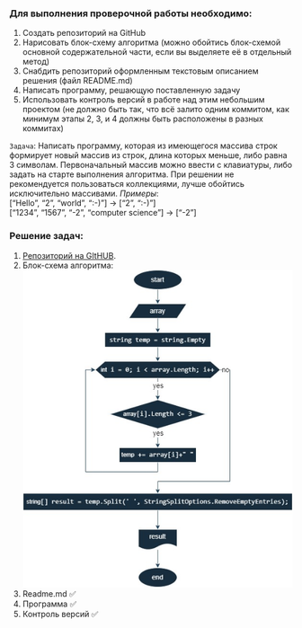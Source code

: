 ### Для выполнения проверочной работы необходимо:
1. Создать репозиторий на GitHub
2. Нарисовать блок-схему алгоритма (можно обойтись блок-схемой основной содержательной части, если вы выделяете её в отдельный метод)
3. Снабдить репозиторий оформленным текстовым описанием решения (файл README.md)
4. Написать программу, решающую поставленную задачу
5. Использовать контроль версий в работе над этим небольшим проектом (не должно быть так, что всё залито одним коммитом, как минимум этапы 2, 3, и 4 должны быть расположены в разных коммитах)

`Задача`: Написать программу, которая из имеющегося массива строк формирует новый массив из строк, длина которых меньше, либо равна 3 символам. Первоначальный массив можно ввести с клавиатуры, либо задать на старте выполнения алгоритма. При решении не рекомендуется пользоваться коллекциями, лучше обойтись исключительно массивами.
*Примеры*:   
[“Hello”, “2”, “world”, “:-)”] → [“2”, “:-)”]   
[“1234”, “1567”, “-2”, “computer science”] → [“-2”]    

### Решение задач:
1. [Репозиторий на GItHUB](https://github.com/Maxmegapixel/test).
2. Блок-схема алгоритма:    
![диаграмма](diagram.jpg)
3. Readme.md :white_check_mark:    
4. Программа :white_check_mark:    
5. Контроль версий :white_check_mark:    

